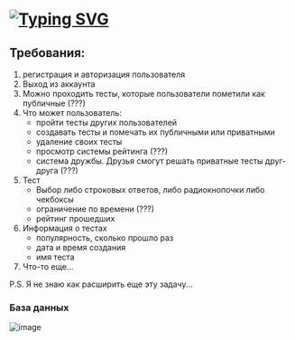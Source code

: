[![Typing SVG](https://readme-typing-svg.herokuapp.com?color=%2336BCF7&lines=Создание+тестов)](https://git.io/typing-svg)
=====
Требования:
------
1. регистрация и авторизация пользователя
2. Выход из аккаунта
3. Можно проходить тесты, которые пользователи пометили как публичные (???)
4. Что может пользователь:
    * пройти тесты других пользователей
    * создавать тесты и помечать их публичными или приватными
    * удаление своих тесты
    * просмотр системы рейтинга (???)
    * система дружбы. Друзья смогут решать приватные тесты друг-друга (???)
5. Тест
    * Выбор либо строковых ответов, либо радиокнопочки либо чекбоксы
    * ограничение по времени (???)
    * рейтинг прошедших
6. Информация о тестах
    * популярность, сколько прошло раз
    * дата и время создания
    * имя теста
7. Что-то еще... 

P.S. Я не знаю как расширить еще эту задачу...
### База данных
![image](https://user-images.githubusercontent.com/81932920/198399319-2045545e-6470-4452-8642-c921c19f57a0.png "База данных")


